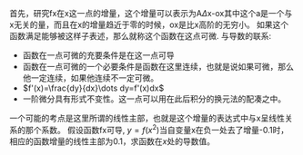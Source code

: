 首先，研究fx在x这一点的增量，这个增量可以表示为A$\Delta$x-ox其中这个a是一个与x无关的量，而且在x的增量趋近于零的时候，ox是比x高阶的无穷小。
如果这个函数满足能够被这样子表述，那么就称这个函数在这点可微.
与导数的联系:
- 函数在一点可微的充要条件是在这一点可导
- 函数在一点可微的一个必要条件是函数在这里连续，也就是说如果可微，那么他一定连续，如果他连续不一定可微。
- $f'(x)=\frac{dy}{dx}\dots dy=f'(x)dx$
- 一阶微分具有形式不变性。这一点可以用在此后积分的换元法的配凑之中。

一个可能的考点是这里所谓的线性主部，也就是这个增量的表达式中与x呈线性关系的那个系数。
	假设函数fx可导, $y=f(x^2)$当自变量x在负一处去了增量-0.1时，相应的函数增量的线性主部为0.1，求函数在$x$处的导数值。
